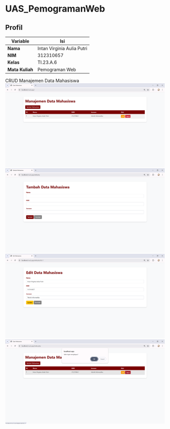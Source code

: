 # UAS_PemogramanWeb

## Profil
| Variable | Isi |
| -------- | --- |
| **Nama** | Intan Virginia Aulia Putri |
| **NIM** | 312310657 |
| **Kelas** | TI.23.A.6 |
| **Mata Kuliah** | Pemograman Web |

CRUD Manajemen Data Mahasiswa
![1](ss/1.png)
![2](ss/2.png)
![3](ss/3.png)
![4](ss/4.png)
